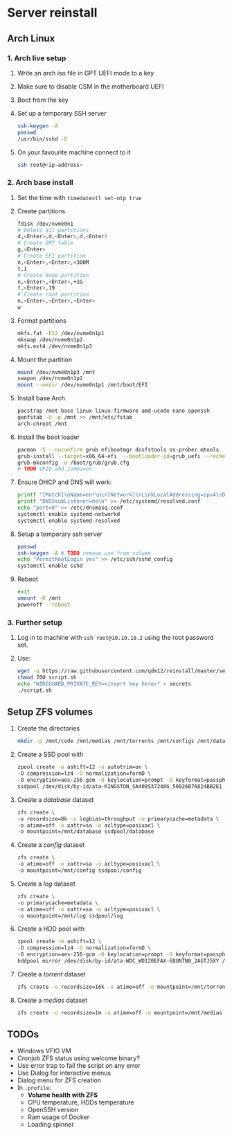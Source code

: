 # Server reinstall

## Arch Linux

### 1. Arch live setup

1. Write an arch iso file in GPT UEFI mode to a key
1. Make sure to disable CSM in the motherboard UEFI
1. Boot from the key
1. Set up a temporary SSH server

    ```sh
    ssh-keygen -A
    passwd
    /usr/bin/sshd -D
    ```

1. On your favourite machine connect to it

    ```sh
    ssh root@<ip-address>
    ```

### 2. Arch base install

1. Set the time with `timedatectl set-ntp true`
1. Create partitions

    ```sh
    fdisk /dev/nvme0n1
    # Delete all partitions
    d,<Enter>,d,<Enter>,d,<Enter>
    # Create GPT table
    g,<Enter>
    # Create EFI partition
    n,<Enter>,<Enter>,+300M
    t,1
    # Create Swap partition
    n,<Enter>,<Enter>,+1G
    t,<Enter>,19
    # Create root partition
    n,<Enter>,<Enter>,<Enter>
    w
    ```

1. Format partitions

    ```sh
    mkfs.fat -F32 /dev/nvme0n1p1
    mkswap /dev/nvme0n1p2
    mkfs.ext4 /dev/nvme0n1p3
    ```

1. Mount the partition

    ```sh
    mount /dev/nvme0n1p3 /mnt
    swapon /dev/nvme0n1p2
    mount --mkdir /dev/nvme0n1p1 /mnt/boot/EFI
    ```

1. Install base Arch

    ```sh
    pacstrap /mnt base linux linux-firmware amd-ucode nano openssh
    genfstab -U -p /mnt >> /mnt/etc/fstab
    arch-chroot /mnt
    ```

1. Install the boot loader

    ```sh
    pacman -S --noconfirm grub efibootmgr dosfstools os-prober mtools
    grub-install --target=x86_64-efi  --bootloader-id=grub_uefi --recheck --removable
    grub-mkconfig -o /boot/grub/grub.cfg
    # TODO VFIO amd_iommu=on
    ```

1. Ensure DHCP and DNS will work:

    ```sh
    printf "[Match]\nName=en*\n\n[Network]\nLinkLocalAddressing=ipv4\nDHCP=yes\n" > /etc/systemd/network/enp4s0.network
    printf "DNSStubListener=no\n" >> /etc/systemd/resolved.conf
    echo "port=0" >> /etc/dnsmasq.conf
    systemctl enable systemd-networkd
    systemctl enable systemd-resolved
    ```

1. Setup a temporary ssh server

    ```sh
    passwd
    ssh-keygen -A # TODO remove use from volume
    echo "PermitRootLogin yes" >> /etc/ssh/sshd_config
    systemctl enable sshd
    ```

1. Reboot

    ```sh
    exit
    umount -R /mnt
    poweroff --reboot
    ```

### 3. Further setup

1. Log in to machine with `ssh root@10.10.10.2` using the root password set.
1. Use:

    ```sh
    wget -q https://raw.githubusercontent.com/qdm12/reinstall/master/server/script.sh
    chmod 700 script.sh
    echo "WIREGUARD_PRIVATE_KEY=<insert key here>" > secrets
    ./script.sh
    ```

## Setup ZFS volumes

1. Create the directories

    ```sh
    mkdir -p /mnt/code /mnt/medias /mnt/torrents /mnt/configs /mnt/databases /mnt/logs
    ```

1. Create a SSD pool with

    ```sh
    zpool create -o ashift=12 -o autotrim=on \
    -O compression=lz4 -O normalization=formD \
    -O encryption=aes-256-gcm -O keylocation=prompt -O keyformat=passphrase \
    ssdpool /dev/disk/by-id/ata-KINGSTON_SA400S37240G_50026B76824BB2E1
    ```

1. Create a *database* dataset

    ```sh
    zfs create \
    -o recordsize=8k -o logbias=throughput -o primarycache=metadata \
    -o atime=off -o xattr=sa -o acltype=posixacl \
    -o mountpoint=/mnt/database ssdpool/database
    ```

1. Create a *config* dataset

    ```sh
    zfs create \
    -o atime=off -o xattr=sa -o acltype=posixacl \
    -o mountpoint=/mnt/config ssdpool/config
    ```

1. Create a *log* dataset

    ```sh
    zfs create \
    -o primarycache=metadata \
    -o atime=off -o xattr=sa -o acltype=posixacl \
    -o mountpoint=/mnt/log ssdpool/log
    ```

1. Create a HDD pool with

    ```sh
    zpool create -o ashift=12 \
    -O compression=lz4 -O normalization=formD \
    -O encryption=aes-256-gcm -O keylocation=prompt -O keyformat=passphrase \
    hddpool mirror /dev/disk/by-id/ata-WDC_WD120EFAX-68UNTN0_2AGTJ5XY /dev/disk/by-id/ata-WDC_WD120EFAX-68UNTN0_2AGTR1AY
    ```

1. Create a *torrent* dataset

    ```sh
    zfs create -o recordsize=16k -o atime=off -o mountpoint=/mnt/torrents hddpool/torrents
    ```

1. Create a *medias* dataset

    ```sh
    zfs create -o recordsize=1m -o atime=off -o mountpoint=/mnt/medias hddpool/medias
    ```

## TODOs

- Windows VFIO VM
- Cronjob ZFS status using welcome binary?
- Use error trap to fail the script on any error
- Use Dialog for interactive menus
- Dialog menu for ZFS creation
- In `.profile`:
  - **Volume health with ZFS**
  - CPU temperature, HDDs temperature
  - OpenSSH version
  - Ram usage of Docker
  - Loading spinner
